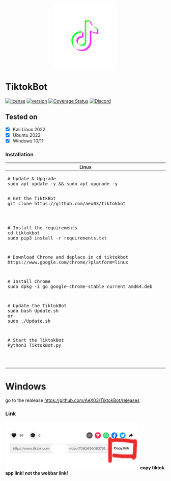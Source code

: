 <p align="center">
<img src="https://github.com/AeX03/TiktokBot/blob/main/picture/tiktokbot.png" width="200"/>

# TiktokBot
[![license](https://img.shields.io/badge/license-MIT-brightgreen.svg)](https://github.com/AeX03/TiktokBot)
[![version](https://img.shields.io/badge/version-1.0-blue.svg)](https://github.com/AeX03/TiktokBot)
[![Coverage Status](https://coveralls.io/repos/github.com/AeX03/badge.svg)](https://coveralls.io/github.com/AeX03/TiktokBot)
[![Discord](https://img.shields.io/discord/979349329909264414?label=Discord&logo=Discord)](http://discord.gg/xpaxKBEx9t)
<p align="center">

## Tested on
- [x] Kali Linux 2022
- [x] Ubuntu 2022
- [x] Windows 10/11
  
### Installation
  <table width="100%" style="width:100%; display:table;">
 <thead>
  <tr>
   <th width="50%" style="width:50%;">Linux</th>
      </tr>
 </thead>
 <tbody style="vertical-align: bottom;">
  <tr>
   <td>
     <div class="highlight highlight-source-shell"><pre># Update & Upgrade
sudo apt update -y && sudo apt upgrade -y
     <div class="highlight highlight-source-shell"><pre># Get the TiktkBot
git clone https://github.com/aex03/tiktokbot</pre></div>
     <div class="highlight highlight-source-shell"><pre># Install the requirements
cd tiktokbot
sudo pip3 install -r requirements.txt</pre></div>
<div class="highlight highlight-source-shell"><pre># Download Chrome and deplace in cd tiktokbot
https://www.google.com/chrome/?platform=linux</pre></div>
<div class="highlight highlight-source-shell"><pre># Install Chrome
sudo dpkg -i go	google-chrome-stable_current_amd64.deb</pre></div>
<div class="highlight highlight-source-shell"><pre># Update the TiktokBot
sudo bash Update.sh
or
sudo ./Update.sh</pre></div>
<div class="highlight highlight-source-shell"><pre># Start the TiktokBot
Python3 TiktokBot.py</pre></div>
        </td>
  </tr>
 </tbody>
</table>

# Windows

go to the realease https://github.com/AeX03/TiktokBot/releases

### Link
<img src="https://github.com/AeX03/TiktokBot/blob/main/picture/tiko.jpg" width="420"/>
<b> copy tiktok app link! not the webbar link! </b>
  </p align="center">
